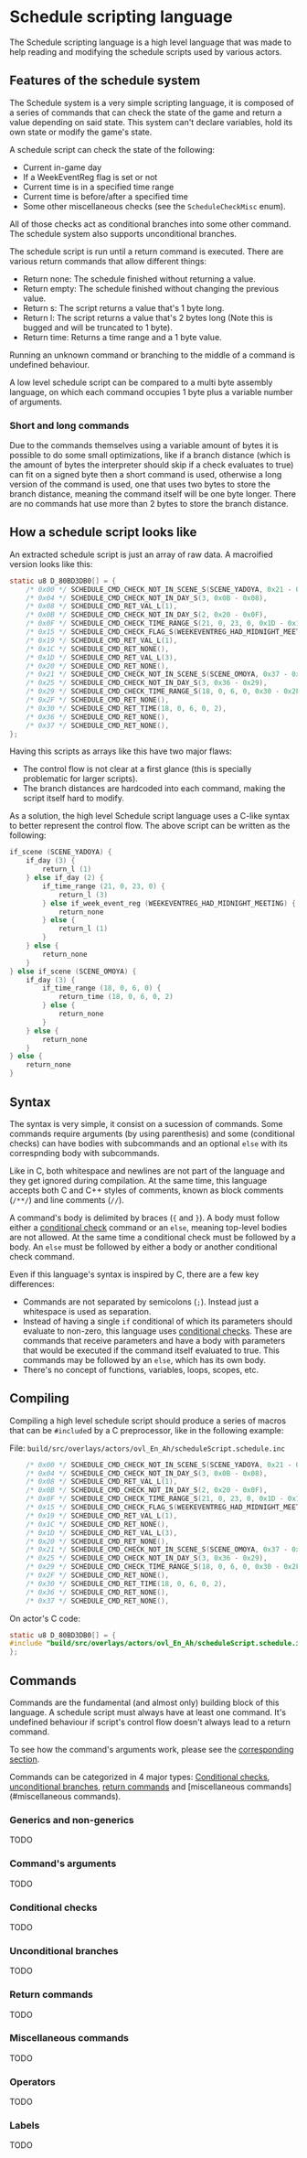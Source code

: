 # Schedule scripting language

The Schedule scripting language is a high level language that was made to help reading and modifying the schedule
scripts used by various actors.

## Features of the schedule system

The Schedule system is a very simple scripting language, it is composed of a series of commands that can check the
state of the game and return a value depending on said state. This system can't declare variables, hold its own state
or modify the game's state.

A schedule script can check the state of the following:

- Current in-game day
- If a WeekEventReg flag is set or not
- Current time is in a specified time range
- Current time is before/after a specified time
- Some other miscellaneous checks (see the `ScheduleCheckMisc` enum).

All of those checks act as conditional branches into some other command. The schedule system also supports
unconditional branches.

The schedule script is run until a return command is executed. There are various return commands that allow different
things:

- Return none: The schedule finished without returning a value.
- Return empty: The schedule finished without changing the previous value.
- Return s: The script returns a value that's 1 byte long.
- Return l: The script returns a value that's 2 bytes long (Note this is bugged and will be truncated to 1 byte).
- Return time: Returns a time range and a 1 byte value.

Running an unknown command or branching to the middle of a command is undefined behaviour.

A low level schedule script can be compared to a multi byte assembly language, on which each command occupies 1 byte
plus a variable number of arguments.

### Short and long commands

Due to the commands themselves using a variable amount of bytes it is possible to do some small optimizations, like if
a branch distance (which is the amount of bytes the interpreter should skip if a check evaluates to true) can fit on a
signed byte then a short command is used, otherwise a long version of the command is used, one that uses two bytes to
store the branch distance, meaning the command itself will be one byte longer. There are no commands  hat use more than
2 bytes to store the branch distance.

## How a schedule script looks like

An extracted schedule script is just an array of raw data. A macroified version looks like this:

```c
static u8 D_80BD3DB0[] = {
    /* 0x00 */ SCHEDULE_CMD_CHECK_NOT_IN_SCENE_S(SCENE_YADOYA, 0x21 - 0x04),
    /* 0x04 */ SCHEDULE_CMD_CHECK_NOT_IN_DAY_S(3, 0x0B - 0x08),
    /* 0x08 */ SCHEDULE_CMD_RET_VAL_L(1),
    /* 0x0B */ SCHEDULE_CMD_CHECK_NOT_IN_DAY_S(2, 0x20 - 0x0F),
    /* 0x0F */ SCHEDULE_CMD_CHECK_TIME_RANGE_S(21, 0, 23, 0, 0x1D - 0x15),
    /* 0x15 */ SCHEDULE_CMD_CHECK_FLAG_S(WEEKEVENTREG_HAD_MIDNIGHT_MEETING, 0x1C - 0x19),
    /* 0x19 */ SCHEDULE_CMD_RET_VAL_L(1),
    /* 0x1C */ SCHEDULE_CMD_RET_NONE(),
    /* 0x1D */ SCHEDULE_CMD_RET_VAL_L(3),
    /* 0x20 */ SCHEDULE_CMD_RET_NONE(),
    /* 0x21 */ SCHEDULE_CMD_CHECK_NOT_IN_SCENE_S(SCENE_OMOYA, 0x37 - 0x25),
    /* 0x25 */ SCHEDULE_CMD_CHECK_NOT_IN_DAY_S(3, 0x36 - 0x29),
    /* 0x29 */ SCHEDULE_CMD_CHECK_TIME_RANGE_S(18, 0, 6, 0, 0x30 - 0x2F),
    /* 0x2F */ SCHEDULE_CMD_RET_NONE(),
    /* 0x30 */ SCHEDULE_CMD_RET_TIME(18, 0, 6, 0, 2),
    /* 0x36 */ SCHEDULE_CMD_RET_NONE(),
    /* 0x37 */ SCHEDULE_CMD_RET_NONE(),
};
```

Having this scripts as arrays like this have two major flaws:

- The control flow is not clear at a first glance (this is specially problematic for larger scripts).
- The branch distances are hardcoded into each command, making the script itself hard to modify.

As a solution, the high level Schedule script language uses a C-like syntax to better represent the control flow. The
above script can be written as the following:

```c
if_scene (SCENE_YADOYA) {
    if_day (3) {
        return_l (1)
    } else if_day (2) {
        if_time_range (21, 0, 23, 0) {
            return_l (3)
        } else if_week_event_reg (WEEKEVENTREG_HAD_MIDNIGHT_MEETING) {
            return_none
        } else {
            return_l (1)
        }
    } else {
        return_none
    }
} else if_scene (SCENE_OMOYA) {
    if_day (3) {
        if_time_range (18, 0, 6, 0) {
            return_time (18, 0, 6, 0, 2)
        } else {
            return_none
        }
    } else {
        return_none
    }
} else {
    return_none
}
```

## Syntax

The syntax is very simple, it consist on a sucession of commands. Some commands require arguments (by using
parenthesis) and some (conditional checks) can have bodies with subcommands and an optional `else` with its
correspnding body with subcommands.

Like in C, both whitespace and newlines are not part of the language and they get ignored during compilation. At the
same time, this language accepts both C and C++ styles of comments, known as block comments (`/**/`) and line comments
(`//`).

A command's body is delimited by braces (`{` and `}`). A body must follow either a
[conditional check](#conditional-checks) command or an `else`, meaning top-level bodies are not allowed. At the same
time a conditional check must be followed by a body. An `else` must be followed by either a body or another conditional
check command.

Even if this language's syntax is inspired by C, there are a few key differences:

- Commands are not separated by semicolons (`;`). Instead just a whitespace is used as separation.
- Instead of having a single `if` conditional of which its parameters should evaluate to non-zero, this language uses
  [conditional checks](#conditional-checks). These are commands that receive parameters and have a body with parameters
  that would be executed if the command itself evaluated to true. This commands may be followed by an `else`, which has
  its own body.
- There's no concept of functions, variables, loops, scopes, etc.

## Compiling

Compiling a high level schedule script should produce a series of macros that can be `#include`d by a C preprocessor,
like in the following example:

File: `build/src/overlays/actors/ovl_En_Ah/scheduleScript.schedule.inc`

```c
    /* 0x00 */ SCHEDULE_CMD_CHECK_NOT_IN_SCENE_S(SCENE_YADOYA, 0x21 - 0x04),
    /* 0x04 */ SCHEDULE_CMD_CHECK_NOT_IN_DAY_S(3, 0x0B - 0x08),
    /* 0x08 */ SCHEDULE_CMD_RET_VAL_L(1),
    /* 0x0B */ SCHEDULE_CMD_CHECK_NOT_IN_DAY_S(2, 0x20 - 0x0F),
    /* 0x0F */ SCHEDULE_CMD_CHECK_TIME_RANGE_S(21, 0, 23, 0, 0x1D - 0x15),
    /* 0x15 */ SCHEDULE_CMD_CHECK_FLAG_S(WEEKEVENTREG_HAD_MIDNIGHT_MEETING, 0x1C - 0x19),
    /* 0x19 */ SCHEDULE_CMD_RET_VAL_L(1),
    /* 0x1C */ SCHEDULE_CMD_RET_NONE(),
    /* 0x1D */ SCHEDULE_CMD_RET_VAL_L(3),
    /* 0x20 */ SCHEDULE_CMD_RET_NONE(),
    /* 0x21 */ SCHEDULE_CMD_CHECK_NOT_IN_SCENE_S(SCENE_OMOYA, 0x37 - 0x25),
    /* 0x25 */ SCHEDULE_CMD_CHECK_NOT_IN_DAY_S(3, 0x36 - 0x29),
    /* 0x29 */ SCHEDULE_CMD_CHECK_TIME_RANGE_S(18, 0, 6, 0, 0x30 - 0x2F),
    /* 0x2F */ SCHEDULE_CMD_RET_NONE(),
    /* 0x30 */ SCHEDULE_CMD_RET_TIME(18, 0, 6, 0, 2),
    /* 0x36 */ SCHEDULE_CMD_RET_NONE(),
    /* 0x37 */ SCHEDULE_CMD_RET_NONE(),
```

On actor's C code:

```c
static u8 D_80BD3DB0[] = {
#include "build/src/overlays/actors/ovl_En_Ah/scheduleScript.schedule.inc"
};
```

## Commands

Commands are the fundamental (and almost only) building block of this language. A schedule script must always have at
least one command. It's undefined behaviour if script's control flow doesn't always lead to a return command.

To see how the command's arguments work, please see the [corresponding section](#commands-arguments).

Commands can be categorized in 4 major types: [Conditional checks](#conditional-checks),
[unconditional branches](#unconditional-branches), [return commands](#return-commands) and
[miscellaneous commands](#miscellaneous commands).

### Generics and non-generics

TODO

### Command's arguments

TODO

### Conditional checks

TODO

### Unconditional branches

TODO

### Return commands

TODO

### Miscellaneous commands

TODO

### Operators

TODO

### Labels

TODO
